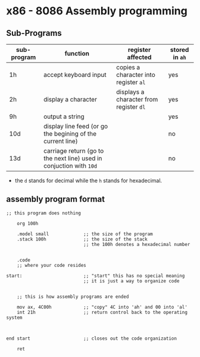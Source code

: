 # x86 - 8086 Assembly programming

## Sub-Programs

| sub-program | function                  | register affected | stored in `ah`                     |
|-------------| -------------------------- | ----------------- | ----------------------------------| 
| 1h          | accept keyboard input      | copies a character into register `al`               | yes |
| 2h          | display a character        | displays a character from register `dl`             | yes |
| 9h          | output a string            |                   |                                    yes|
| 10d         | display line feed (or go the begining of the current line) |                     | no |
|13d          | carriage return (go to the next line) used in conjuction with `10d`  |           | no |

* the `d` stands for decimal while the `h` stands for hexadecimal.


## assembly program format

```assembly
;; this program does nothing

	org 100h
	
	.model small             ;; the size of the program 
	.stack 100h              ;; the size of the stack 
	                         ;; the 100h denotes a hexadecimal number
	
	
	.code
	;; where your code resides

start:                       ;; "start" this has no special meaning
                             ;; it is just a way to organize code
							 

	;; this is how assembly programs are ended

	mov ax, 4C00h            ;; "copy" 4C into 'ah' and 00 into 'al'
	int 21h                  ;; return control back to the operating system
	                         


end start                    ;; closes out the code organization

	ret
```


